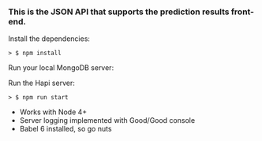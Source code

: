 ### This is the JSON API that supports the prediction results front-end.

Install the dependencies:

```
> $ npm install
```

Run your local MongoDB server:

Run the Hapi server:

```
> $ npm run start
```

* Works with Node 4+
* Server logging implemented with Good/Good console
* Babel 6 installed, so go nuts
